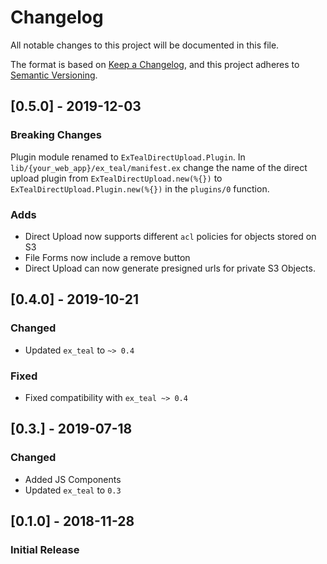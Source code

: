 # Changelog
All notable changes to this project will be documented in this file.

The format is based on [Keep a Changelog](https://keepachangelog.com/en/1.0.0/),
and this project adheres to [Semantic Versioning](https://semver.org/spec/v2.0.0.html).

## [0.5.0] - 2019-12-03

### Breaking Changes

Plugin module renamed to `ExTealDirectUpload.Plugin`.  In
`lib/{your_web_app}/ex_teal/manifest.ex` change the name of the direct upload
plugin from `ExTealDirectUpload.new(%{})` to
`ExTealDirectUpload.Plugin.new(%{})` in the `plugins/0` function.

### Adds
- Direct Upload now supports different `acl` policies for objects stored on S3
- File Forms now include a remove button
- Direct Upload can now generate presigned urls for private S3 Objects.

## [0.4.0] - 2019-10-21

### Changed
- Updated `ex_teal` to `~> 0.4`
### Fixed
- Fixed compatibility with `ex_teal ~> 0.4`

## [0.3.] - 2019-07-18

### Changed

- Added JS Components
- Updated `ex_teal` to `0.3`

## [0.1.0] - 2018-11-28
### Initial Release

